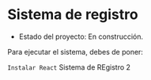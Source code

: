 <h1>Sistema de registro</h1>

- Estado del proyecto: En construcción.

Para ejecutar el sistema, debes de poner:

 ```Instalar React```
Sistema de REgistro 2
